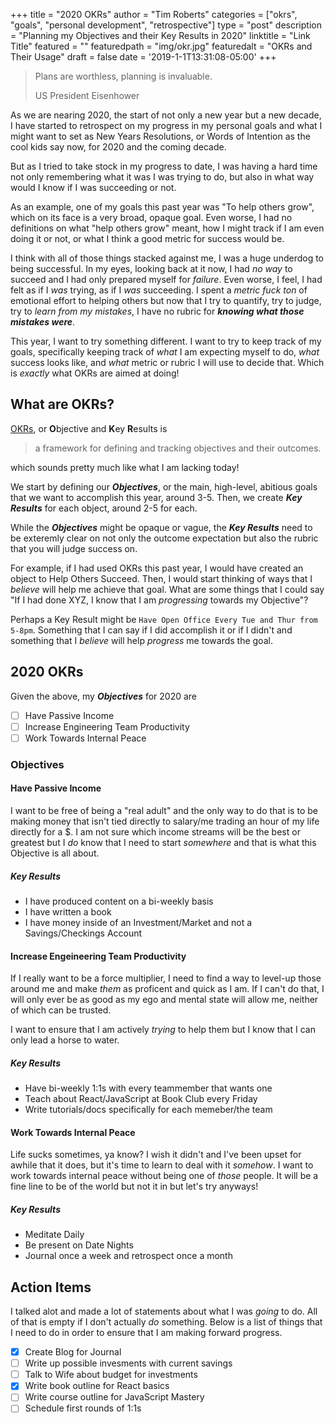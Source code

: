 +++
title = "2020 OKRs"
author = "Tim Roberts"
categories = ["okrs", "goals", "personal development", "retrospective"]
type = "post"
description = "Planning my Objectives and their Key Results in 2020"
linktitle = "Link Title"
featured = ""
featuredpath = "img/okr.jpg"
featuredalt = "OKRs and Their Usage"
draft = false
date = '2019-1-1T13:31:08-05:00'
+++

> Plans are worthless, planning is invaluable.
>
> US President Eisenhower

As we are nearing 2020, the start of not only a new year but a new decade, I have started to retrospect
on my progress in my personal goals and what I might want to set as New Years Resolutions, or Words of Intention
as the cool kids say now, for 2020 and the coming decade.

But as I tried to take stock in my progress to date, I was having a hard time not only remembering what
it was I was trying to do, but also in what way would I know if I was succeeding or not.

As an example, one of my goals this past year was "To help others grow", which on its face is a very broad,
opaque goal. Even worse, I had no definitions on what "help others grow" meant, how I might track if I am
even doing it or not, or what I think a good metric for success would be.

I think with all of those things stacked against me, I was a huge underdog to being successful. In my eyes,
looking back at it now, I had _no way_ to succeed and I had only prepared myself for _failure_. Even worse,
I feel, I had felt as if I _was_ trying, as if I _was_ succeeding. I spent a _metric fuck ton_ of emotional
effort to helping others but now that I try to quantify, try to judge, try to _learn from my mistakes_,
I have no rubric for _**knowing what those mistakes were**_.

This year, I want to try something different. I want to try to keep track of my goals, specifically keeping
track of _what_ I am expecting myself to do, _what_ success looks like, and _what_ metric or rubric I will use
to decide that. Which is _exactly_ what OKRs are aimed at doing!

## What are OKRs?

[OKRs](https://en.wikipedia.org/wiki/OKR), or **O**bjective and **K**ey **R**esults is

> a framework for defining and tracking objectives and their outcomes.

which sounds pretty much like what I am lacking today!

We start by defining our _**Objectives**_, or the main, high-level, abitious goals that we want to
accomplish this year, around 3-5. Then, we create _**Key Results**_ for each object, around 2-5 for each.

While the _**Objectives**_ might be opaque or vague, the _**Key Results**_ need to be exteremly clear
on not only the outcome expectation but also the rubric that you will judge success on.

For example, if I had used OKRs this past year, I would have created an object to Help Others Succeed.
Then, I would start thinking of ways that I _believe_ will help me achieve that goal. What are some things
that I could say "If I had done XYZ, I know that I am _progressing_ towards my Objective"?

Perhaps a Key Result might be `Have Open Office Every Tue and Thur from 5-8pm`. Something that I can
say if I did accomplish it or if I didn't and something that I _believe_ will help _progress_ me towards
the goal.

## 2020 OKRs

Given the above, my _**Objectives**_ for 2020 are

- [ ] Have Passive Income
- [ ] Increase Engineering Team Productivity
- [ ] Work Towards Internal Peace

### Objectives

#### Have Passive Income

I want to be free of being a "real adult" and the only way to do that is to be making
money that isn't tied directly to salary/me trading an hour of my life directly for a \$.
I am not sure which income streams will be the best or greatest but I _do_ know that I
need to start _somewhere_ and that is what this Objective is all about.

##### Key Results

- I have produced content on a bi-weekly basis
- I have written a book
- I have money inside of an Investment/Market and not a Savings/Checkings Account

#### Increase Engeineering Team Productivity

If I really want to be a force multiplier, I need to find a way to level-up those around
me and make _them_ as proficent and quick as I am. If I can't do that, I will only ever be
as good as my ego and mental state will allow me, neither of which can be trusted.

I want to ensure that I am actively _trying_ to help them but I know that I can only lead
a horse to water.

##### Key Results

- Have bi-weekly 1:1s with every teammember that wants one
- Teach about React/JavaScript at Book Club every Friday
- Write tutorials/docs specifically for each memeber/the team

#### Work Towards Internal Peace

Life sucks sometimes, ya know? I wish it didn't and I've been upset for awhile that it does,
but it's time to learn to deal with it _somehow_. I want to work towards internal peace without
being one of _those_ people. It will be a fine line to be of the world but not it in but let's
try anyways!

##### Key Results

- Meditate Daily
- Be present on Date Nights
- Journal once a week and retrospect once a month

## Action Items

I talked alot and made a lot of statements about what I was _going_ to do. All of that is empty
if I don't actually _do_ something. Below is a list of things that I need to do in order to
ensure that I am making forward progress.

- [x] Create Blog for Journal
- [ ] Write up possible invesments with current savings
- [ ] Talk to Wife about budget for investments
- [x] Write book outline for React basics
- [ ] Write course outline for JavaScript Mastery
- [ ] Schedule first rounds of 1:1s
